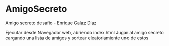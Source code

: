# AmigoSecreto
Amigo secreto desafio - Enrique Galaz Diaz

Ejecutar desde Navegador web, abriendo index.html
Jugar al amigo secreto cargando una lista de amigos
y sortear eleatoriamiente uno de estos
